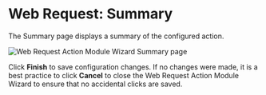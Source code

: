 # Web Request: Summary

The Summary page displays a summary of the configured action.

![Web Request Action Module Wizard Summary page](/img/product_docs/accessanalyzer/11.6/admin/action/webrequest/summary.webp)

Click **Finish** to save configuration changes. If no changes were made, it is a best practice to
click **Cancel** to close the Web Request Action Module Wizard to ensure that no accidental clicks
are saved.
